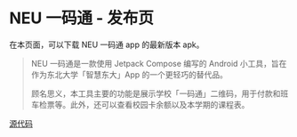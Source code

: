 # NEU 一码通 - 发布页

在本页面，可以下载 NEU 一码通 app 的最新版本 apk。

> NEU 一码通是一款使用 Jetpack Compose 编写的 Android 小工具，旨在作为东北大学「智慧东大」App 的一个更轻巧的替代品。
> 
> 顾名思义，本工具主要的功能是展示学校「一码通」二维码，用于付款和班车检票等。此外，还可以查看校园卡余额以及本学期的课程表。

[源代码](https://github.com/chiyuki0325/NEUQRCode)